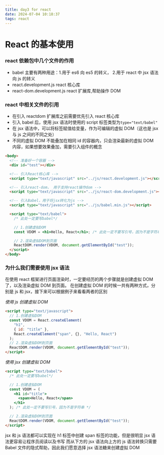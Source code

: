 ```yaml
---
title: day3 for react
date: 2024-07-04 10:18:37
tags: react
---
```


# React 的基本使用

### react 依赖包中几个文件的作用

- babel 主要有两种用途：1.用于 es6 向 es5 的转义， 2.用于 react 中 jsx 语法向 js 的转义
- react.development.js react 核心库
- react-dom.development.js react 扩展库,帮助操作 DOM

### react 中相关文件的引用

- 在引入 reactdom 扩展库之前需要优先引入 react 核心库
- 引入 babel 后，使用 jsx 语法时使用的 script 标签类型为`type="text/babel"`
- 在 jsx 语法中，可以将标签赋值给变量，作为可编辑的虚拟 DOM（这也是 jsx 与 js 之间的不同之处）
- 不同的虚拟 DOM 不能叠加在相同 id 的容器内，只会渲染最新的虚拟 DOM 内容，如果想要效果叠加，需要引入组件的概念

```html
<body>
  <!-- 准备好一个容器 -->
  <div id="test"></div>

  <!-- 引入React核心库 -->
  <script type="text/javascript" src="../js/react.development.js"></script>

  <!-- 引入react-dom， 用于支持react操作dom -->
  <script type="text/javascript" src="../js/react-dom.development.js"></script>

  <!-- 引入Babel，用于将jsx转化为js -->
  <script type="text/javascript" src="../js/babel.min.js"></script>

  <script type="text/babel">
    /* 此处一定要写babel*/

    // 1.创建虚拟DOM
    const VDOM = <h1>Hello, React</h1>; /* 此处一定不要写引号，因为不是字符串 */

    // 2.渲染虚拟DOM到页面
    ReactDOM.render(VDOM, document.getElementById("test"));
  </script>
</body>
```

### 为什么我们需要使用 jsx 语法

在使用 react 框架进行页面渲染时，一定要经历的两个步骤就是创建虚拟 DOM 了，以及渲染虚拟 DOM 到页面。
在创建虚拟 DOM 的时候一共有两种方式，分别是 js 和 jsx，接下来可以根据例子来看看两者的区别

_使用 js 创建虚拟 DOM_

```html
<script type="text/javascript">
  // 1.创建虚拟DOM
  const VDOM = React.createElement(
    "h1",
    { id: "title" },
    React.createElement("span", {}, "Hello, React")
  );
  // 2.渲染虚拟DOM到页面
  ReactDOM.render(VDOM, document.getElementById("test"));
</script>
```

_使用 jsx 创建虚拟 DOM_

```html
<script type="text/babel">
  /* 此处一定要写babel*/

  // 1.创建虚拟DOM
  const VDOM = (
    <h1 id="title">
      <span>Hello, React</span>
    </h1>
  ); /* 此处一定不要写引号，因为不是字符串 */

  // 2.渲染虚拟DOM到页面
  ReactDOM.render(VDOM, document.getElementById("test"));
</script>
```

jsx 和 js 语法都可以实现在 h1 标签中创建 span 标签的功能，但是很明显 jsx 语法更容易让程序员阅读以及书写
而从下方的 jsx 语法向上方的 js 语法转换只需要 Babel 文件的隐式帮助，因此我们愿意选择 jsx 语法糖来创建虚拟 DOM
